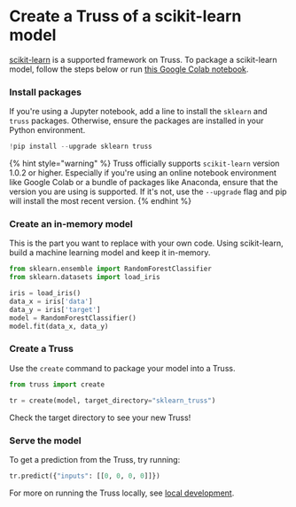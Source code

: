 # Create a Truss of a scikit-learn model

[scikit-learn](https://scikit-learn.org/stable/) is a supported framework on Truss. To package a scikit-learn model, follow the steps below or run [this Google Colab notebook](https://colab.research.google.com/github/basetenlabs/truss/blob/main/docs/notebooks/sklearn_example.ipynb).

### Install packages

If you're using a Jupyter notebook, add a line to install the `sklearn` and `truss` packages. Otherwise, ensure the packages are installed in your Python environment.

```python
!pip install --upgrade sklearn truss
```
{% hint style="warning" %}
Truss officially supports `scikit-learn` version 1.0.2 or higher. Especially if you're using an online notebook environment like Google Colab or a bundle of packages like Anaconda, ensure that the version you are using is supported. If it's not, use the `--upgrade` flag and pip will install the most recent version.
{% endhint %}

### Create an in-memory model

This is the part you want to replace with your own code. Using scikit-learn, build a machine learning model and keep it in-memory.

```python
from sklearn.ensemble import RandomForestClassifier
from sklearn.datasets import load_iris

iris = load_iris()
data_x = iris['data']
data_y = iris['target']
model = RandomForestClassifier()
model.fit(data_x, data_y)
```

### Create a Truss

Use the `create` command to package your model into a Truss.

```python
from truss import create

tr = create(model, target_directory="sklearn_truss")
```

Check the target directory to see your new Truss!

### Serve the model

To get a prediction from the Truss, try running:

```python
tr.predict({"inputs": [[0, 0, 0, 0]]})
```

For more on running the Truss locally, see [local development](../develop/localhost.md).
